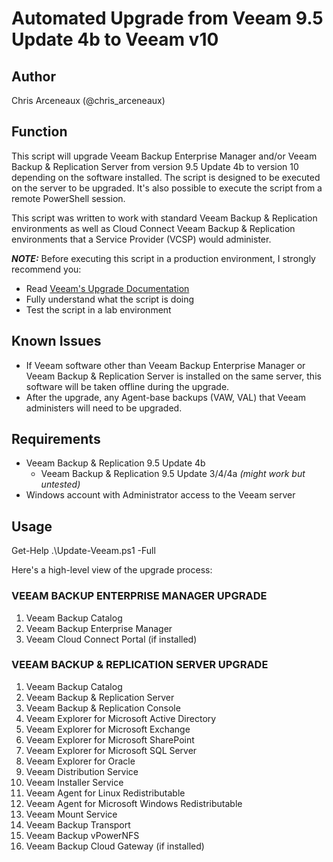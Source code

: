 # Automated Upgrade from Veeam 9.5 Update 4b to Veeam v10

## Author

Chris Arceneaux (@chris_arceneaux)

## Function

This script will upgrade Veeam Backup Enterprise Manager and/or Veeam Backup & Replication Server from version 9.5 Update 4b to version 10 depending on the software installed. The script is designed to be executed on the server to be upgraded. It's also possible to execute the script from a remote PowerShell session.

This script was written to work with standard Veeam Backup & Replication environments as well as Cloud Connect Veeam Backup & Replication environments that a Service Provider (VCSP) would administer.

***NOTE:*** Before executing this script in a production environment, I strongly recommend you:

* Read [Veeam's Upgrade Documentation](https://helpcenter.veeam.com/docs/backup/vsphere/upgrade_vbr.html?ver=100)
* Fully understand what the script is doing
* Test the script in a lab environment

## Known Issues

* If Veeam software other than Veeam Backup Enterprise Manager or Veeam Backup & Replication Server is installed on the same server, this software will be taken offline during the upgrade.
* After the upgrade, any Agent-base backups (VAW, VAL) that Veeam administers will need to be upgraded.

## Requirements

* Veeam Backup & Replication 9.5 Update 4b
  * Veeam Backup & Replication 9.5 Update 3/4/4a *(might work but untested)*
* Windows account with Administrator access to the Veeam server

## Usage

Get-Help .\Update-Veeam.ps1 -Full

Here's a high-level view of the upgrade process:

### VEEAM BACKUP ENTERPRISE MANAGER UPGRADE

1. Veeam Backup Catalog
2. Veeam Backup Enterprise Manager
3. Veeam Cloud Connect Portal (if installed)

### VEEAM BACKUP & REPLICATION SERVER UPGRADE

1. Veeam Backup Catalog
2. Veeam Backup & Replication Server
3. Veeam Backup & Replication Console
4. Veeam Explorer for Microsoft Active Directory
5. Veeam Explorer for Microsoft Exchange
6. Veeam Explorer for Microsoft SharePoint
7. Veeam Explorer for Microsoft SQL Server
8. Veeam Explorer for Oracle
9. Veeam Distribution Service
10. Veeam Installer Service
11. Veeam Agent for Linux Redistributable
12. Veeam Agent for Microsoft Windows Redistributable
13. Veeam Mount Service
14. Veeam Backup Transport
15. Veeam Backup vPowerNFS
16. Veeam Backup Cloud Gateway (if installed)
